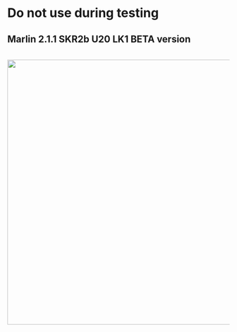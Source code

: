 # Do not use during testing
## Marlin 2.1.1 SKR2b U20 LK1 BETA version
<br />
<img align="center" width="600" src="https://github.com/ted-rcnet/U20-LK1-SKR2b-TFT70-MARLIN/blob/main/Marlin2.1.1-U20-LK1-SKR2b/images/SKR2.png" />
<br />
